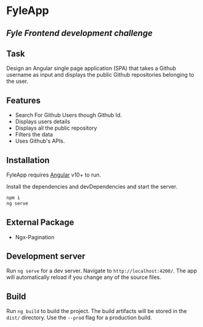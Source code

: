 # FyleApp

## _Fyle Frontend development challenge_

## Task

Design an Angular single page application (SPA) that takes a Github username as input and displays the public Github repositories belonging to the user.

## Features

- Search For Github Users though Github Id.
- Displays users details
- Displays all the public repository
- Filters the data
- Uses Github's APIs. 

## Installation

FyleApp requires [Angular](https://angular.io/) v10+ to run.

Install the dependencies and devDependencies and start the server.

```sh
npm i
ng serve
```

## External Package

- Ngx-Pagination


## Development server

Run `ng serve` for a dev server. Navigate to `http://localhost:4200/`. The app will automatically reload if you change any of the source files.

## Build

Run `ng build` to build the project. The build artifacts will be stored in the `dist/` directory. Use the `--prod` flag for a production build.